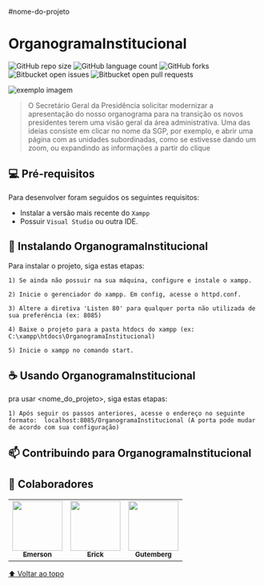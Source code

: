 #nome-do-projeto
# OrganogramaInstitucional 

<!---Esses são exemplos. Veja https://shields.io para outras pessoas ou para personalizar este conjunto de escudos. Você pode querer incluir dependências, status do projeto e informações de licença aqui--->

![GitHub repo size](https://img.shields.io/github/repo-size/iuricode/README-template?style=for-the-badge)
![GitHub language count](https://img.shields.io/github/languages/count/iuricode/README-template?style=for-the-badge)
![GitHub forks](https://img.shields.io/github/forks/iuricode/README-template?style=for-the-badge)
![Bitbucket open issues](https://img.shields.io/bitbucket/issues/iuricode/README-template?style=for-the-badge)
![Bitbucket open pull requests](https://img.shields.io/bitbucket/pr-raw/iuricode/README-template?style=for-the-badge)

<img src="exemplo-image.png" alt="exemplo imagem">

> O Secretário Geral da Presidência solicitar modernizar a apresentação do nosso organograma para na transição os novos presidentes terem uma visão geral da área administrativa.
> Uma das ideias consiste em clicar no nome da SGP, por exemplo, e abrir uma página com as unidades subordinadas, como se estivesse dando um zoom, ou expandindo as informações a partir do clique


## 💻 Pré-requisitos

Para desenvolver foram seguidos os seguintes requisitos:
<!---Estes são apenas requisitos de exemplo. Adicionar, duplicar ou remover conforme necessário--->
* Instalar a versão mais recente do `Xampp`
* Possuir `Visual Studio` ou outra IDE. 

## 🚀 Instalando OrganogramaInstitucional

Para instalar o projeto, siga estas etapas:
```
1) Se ainda não possuir na sua máquina, configure e instale o xampp. 

2) Inicie o gerenciador do xampp. Em config, acesse o httpd.conf.

3) Altere a diretiva 'Listen 80' para qualquer porta não utilizada de sua preferência (ex: 8085)

4) Baixe o projeto para a pasta htdocs do xampp (ex: C:\xampp\htdocs\OrganogramaInstitucional)

5) Inicie o xampp no comando start. 
```

## ☕ Usando OrganogramaInstitucional

pra usar <nome_do_projeto>, siga estas etapas:

```
1) Após seguir os passos anteriores, acesse o endereço no seguinte formato:  localhost:8085/OrganogramaInstitucional (A porta pode mudar de acordo com sua configuração)
```

## 📫 Contribuindo para OrganogramaInstitucional
<!---Se o seu README for longo ou se você tiver algum processo ou etapas específicas que deseja que os contribuidores sigam, considere a criação de um arquivo CONTRIBUTING.md separado--->

## 🤝 Colaboradores

<table>
  <tr>
    <td align="center">
      <a href="#">
        <img src="https://avatars3.githubusercontent.com/u/31936044" width="100px;"/><br>
        <sub>
          <b>Emerson</b>
        </sub>
      </a>
    </td>
    <td align="center">
      <a href="#">
        <img src="https://avatars3.githubusercontent.com/u/31936044" width="100px;"/><br>
        <sub>
          <b>Erick</b>
        </sub>
      </a>
    </td>
    <td align="center">
      <a href="#">
        <img src="https://avatars3.githubusercontent.com/u/31936044" width="100px;"/><br>
        <sub>
          <b>Gutemberg</b>
        </sub>
      </a>
    </td>
  </tr>
</table>


[⬆ Voltar ao topo](#nome-do-projeto)<br>